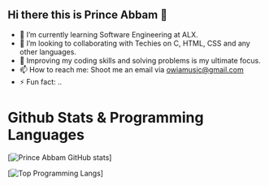 ## Hi there this is Prince Abbam 👋

- 🌱 I’m currently learning Software Engineering at ALX.
- 👯 I’m looking to collaborating with Techies on C, HTML, CSS and any other languages.
- 🤔 Improving my coding skills and solving problems is my ultimate focus.
- 📫 How to reach me: Shoot me an email via owiamusic@gmail.com
- ⚡ Fun fact: ..

# Github Stats & Programming Languages

[![Prince Abbam GitHub stats](https://github-readme-stats.vercel.app/api?username=owiamusic&show_icons=true&theme=transparent)]

[![Top Programming Langs](https://github-readme-stats.vercel.app/api/top-langs/?username=owiamusic&layout=donut-vertical)]
